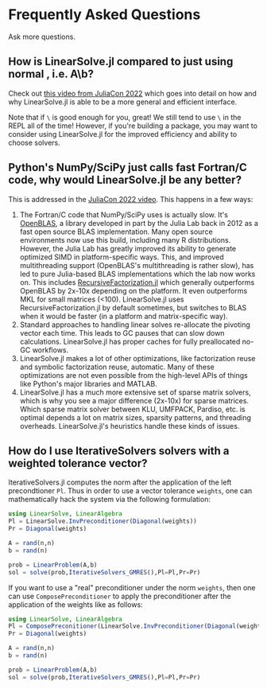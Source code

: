 # Frequently Asked Questions

Ask more questions.

## How is LinearSolve.jl compared to just using normal \, i.e. A\b?

Check out [this video from JuliaCon 2022](https://www.youtube.com/watch?v=JWI34_w-yYw) which goes
into detail on how and why LinearSolve.jl is able to be a more general and efficient interface.

Note that if `\` is good enough for you, great! We still tend to use `\` in the REPL all of the time!
However, if you're building a package, you may want to consider using LinearSolve.jl for the improved
efficiency and ability to choose solvers.

## Python's NumPy/SciPy just calls fast Fortran/C code, why would LinearSolve.jl be any better?

This is addressed in the [JuliaCon 2022 video](https://youtu.be/JWI34_w-yYw?t=182). This happens in
a few ways:

1. The Fortran/C code that NumPy/SciPy uses is actually slow. It's [OpenBLAS](https://github.com/xianyi/OpenBLAS),
   a library developed in part by the Julia Lab back in 2012 as a fast open source BLAS implementation. Many
   open source environments now use this build, including many R distributions. However, the Julia Lab has greatly
   improved its ability to generate optimized SIMD in platform-specific ways. This, and improved multithreading support
   (OpenBLAS's multithreading is rather slow), has led to pure Julia-based BLAS implementations which the lab now
   works on. This includes [RecursiveFactorization.jl](https://github.com/JuliaLinearAlgebra/RecursiveFactorization.jl)
   which generally outperforms OpenBLAS by 2x-10x depending on the platform. It even outperforms MKL for small matrices
   (<100). LinearSolve.jl uses RecursiveFactorization.jl by default sometimes, but switches to BLAS when it would be
   faster (in a platform and matrix-specific way).
2. Standard approaches to handling linear solves re-allocate the pivoting vector each time. This leads to GC pauses that
   can slow down calculations. LinearSolve.jl has proper caches for fully preallocated no-GC workflows.
3. LinearSolve.jl makes a lot of other optimizations, like factorization reuse and symbolic factorization reuse, automatic.
   Many of these optimizations are not even possible from the high-level APIs of things like Python's major libraries and MATLAB.
4. LinearSolve.jl has a much more extensive set of sparse matrix solvers, which is why you see a major difference (2x-10x) for sparse 
   matrices. Which sparse matrix solver between KLU, UMFPACK, Pardiso, etc. is optimal depends a lot on matrix sizes, sparsity patterns,
   and threading overheads. LinearSolve.jl's heuristics handle these kinds of issues.

## How do I use IterativeSolvers solvers with a weighted tolerance vector?

IterativeSolvers.jl computes the norm after the application of the left precondtioner
`Pl`. Thus in order to use a vector tolerance `weights`, one can mathematically
hack the system via the following formulation:

```julia
using LinearSolve, LinearAlgebra
Pl = LinearSolve.InvPreconditioner(Diagonal(weights))
Pr = Diagonal(weights)

A = rand(n,n)
b = rand(n)

prob = LinearProblem(A,b)
sol = solve(prob,IterativeSolvers_GMRES(),Pl=Pl,Pr=Pr)
```

If you want to use a "real" preconditioner under the norm `weights`, then one
can use `ComposePreconditioner` to apply the preconditioner after the application
of the weights like as follows:

```julia
using LinearSolve, LinearAlgebra
Pl = ComposePreconitioner(LinearSolve.InvPreconditioner(Diagonal(weights),realprec))
Pr = Diagonal(weights)

A = rand(n,n)
b = rand(n)

prob = LinearProblem(A,b)
sol = solve(prob,IterativeSolvers_GMRES(),Pl=Pl,Pr=Pr)
```

